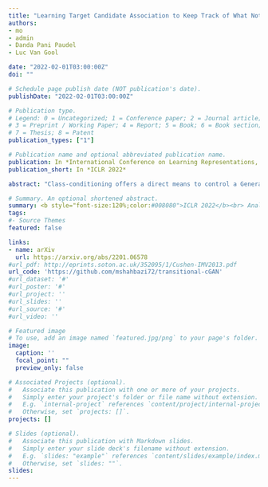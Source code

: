 ```yaml
---
title: "Learning Target Candidate Association to Keep Track of What Not to Track"
authors:
- mo
- admin
- Danda Pani Paudel
- Luc Van Gool

date: "2022-02-01T03:00:00Z"
doi: ""

# Schedule page publish date (NOT publication's date).
publishDate: "2022-02-01T03:00:00Z"

# Publication type.
# Legend: 0 = Uncategorized; 1 = Conference paper; 2 = Journal article;
# 3 = Preprint / Working Paper; 4 = Report; 5 = Book; 6 = Book section;
# 7 = Thesis; 8 = Patent
publication_types: ["1"]

# Publication name and optional abbreviated publication name.
publication: In *International Conference on Learning Representations, ICLR 2022*
publication_short: In *ICLR 2022*

abstract: "Class-conditioning offers a direct means to control a Generative Adversarial Network (GAN) based on a discrete input variable. While necessary in many applications, the additional information provided by the class labels could even be expected to benefit the training of the GAN itself. On the contrary, we observe that class-conditioning causes mode collapse in limited data settings, where unconditional learning leads to satisfactory generative ability. Motivated by this observation, we propose a training strategy for class-conditional GANs (cGANs) that effectively prevents the observed mode-collapse by leveraging unconditional learning. Our training strategy starts with an unconditional GAN and gradually injects the class conditioning into the generator and the objective function. The proposed method for training cGANs with limited data results not only in stable training but also in generating high-quality images, thanks to the early-stage exploitation of the shared information across classes. We analyze the observed mode collapse problem in comprehensive experiments on four datasets. Our approach demonstrates outstanding results compared with state-of-the-art methods and established baselines."

# Summary. An optional shortened abstract.
summary: <b style="font-size:120%;color:#008080">ICLR 2022</b><br> Analyzing and addressing mode collapse in conditional GANs caused by the conditioning itself.
tags:
#- Source Themes
featured: false

links:
- name: arXiv
  url: https://arxiv.org/abs/2201.06578
#url_pdf: http://eprints.soton.ac.uk/352095/1/Cushen-IMV2013.pdf
url_code: 'https://github.com/mshahbazi72/transitional-cGAN'
#url_dataset: '#'
#url_poster: '#'
#url_project: ''
#url_slides: ''
#url_source: '#'
#url_video: ''

# Featured image
# To use, add an image named `featured.jpg/png` to your page's folder. 
image:
  caption: ''
  focal_point: ""
  preview_only: false

# Associated Projects (optional).
#   Associate this publication with one or more of your projects.
#   Simply enter your project's folder or file name without extension.
#   E.g. `internal-project` references `content/project/internal-project/index.md`.
#   Otherwise, set `projects: []`.
projects: []

# Slides (optional).
#   Associate this publication with Markdown slides.
#   Simply enter your slide deck's filename without extension.
#   E.g. `slides: "example"` references `content/slides/example/index.md`.
#   Otherwise, set `slides: ""`.
slides:
---
```



